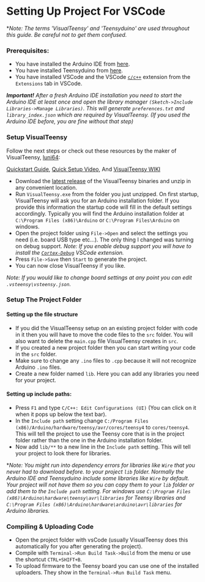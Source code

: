 # Setting Up Project For VSCode

**Note: The terms 'VisualTeensy' and 'Teensyduino' are used throughout this guide. Be careful not to get them confused.*

### Prerequisites:

- You have installed the Arduino IDE from [here](https://www.arduino.cc/en/software).
- You have installed Teensyduino from [here](https://www.pjrc.com/teensy/td_download.html).
- You have installed VSCode and the VSCode [`c/c++`](https://marketplace.visualstudio.com/items?itemName=ms-vscode.cpptools) extension from the `Extensions` tab in VSCode.

***Important!** After a fresh Arduino IDE installation you need to start the Arduino IDE at least once and open the library manager `(Sketch->Include Libraries->Manage Libraries)`. This will generate `preferences.txt` and `library_index.json` which are required by VisualTeensy. (If you used the Arduino IDE before, you are fine without that step)*

### Setup VisualTeensy
Follow the next steps or check out these resources by the maker of VisualTeensy, [luni64](https://github.com/luni64/):

[Quickstart Guide](https://github.com/luni64/VisualTeensy/wiki/Quick-Start-Guide), 
[Quick Setup Video](https://www.youtube.com/watch?v=UyrZ7ogx67Q), And
[VisualTeensy WIKI](https://github.com/luni64/VisualTeensy/wiki)

- Download the [latest release](https://github.com/luni64/VisualTeensy/releases/latest) of the VisualTeensy binaries and unzip in any convenient location.
- Run `VisualTeensy.exe` from the folder you just unzipped. On first startup, VisualTeensy will ask you for an Arduino installation folder. If you provide this information the startup code will fill in the default settings accordingly. Typically you will find the Arduino installation folder at `C:\Program Files (x86)\Arduino` or `C:\Program Files\Arduino` on windows.
- Open the project folder using `File->Open` and select the settings you need (i.e. board USB type etc...). The only thing I changed was turning on debug support. *Note: If you enable debug support you will have to install the [`Cortex-Debug`](https://marketplace.visualstudio.com/items?itemName=marus25.cortex-debug) VSCode extension.*
- Press `File->Save` then `Start` to generate the project.
- You can now close VisualTeensy if you like.

*Note: If you would like to change board settings at any point you can edit `.vsteensy\vsteensy.json`.*

### Setup The Project Folder

#### Setting up the file structure
- If you did the VisualTeensy setup on an existing project folder with code in it then you will have to move the code files to the `src` folder. You will also want to delete the `main.cpp` file VisualTeensy creates in `src`.
- If you created a new project folder then you can start writing your code in the `src` folder.
- Make sure to change any `.ino` files to `.cpp` because it will not recognize Arduino `.ino` files.
- Create a new folder named `lib`. Here you can add any libraries you need for your project.

#### Setting up include paths:
- Press `F1` and type `C/C++: Edit Configurations (UI)` (You can click on it when it pops up below the text bar).
- In the `Include path` setting change `C:/Program Files (x86)/Arduino/hardware/teensy/avr/cores/teensy4` to `cores/teensy4`. This will tell the project to use the Teensy core that is in the project folder rather than the one in the Arduino installation folder.
- Now add `lib/**` to a new line in the `Include path` setting. This will tell your project to look there for libraries.

**Note: You might run into dependency errors for libraries like `Wire` that you never had to download before. to your project `lib` folder. Normally the Arduino IDE and Teensyduino include some libraries like `Wire` by default. Your project will not have them so you can copy them to your `lib` folder or add them to the `Include path` setting. For windows use `C:\Program Files (x86)\Arduino\hardware\teensy\avr\libraries` for Teensy libraries and `C:\Program Files (x86)\Arduino\hardware\arduino\avr\libraries` for Arduino libraries.*

### Compiling & Uploading Code

- Open the project folder with vsCode (usually VisualTeensy does this automatically for you after generating the project).
- Compile with `Terminal->Run Build Task->Build` from the menu or use the shortcut `CTRL+SHIFT+B`.
- To upload firmware to the Teensy board you can use one of the installed uploaders. They show in the `Terminal->Run Build Task` menu.